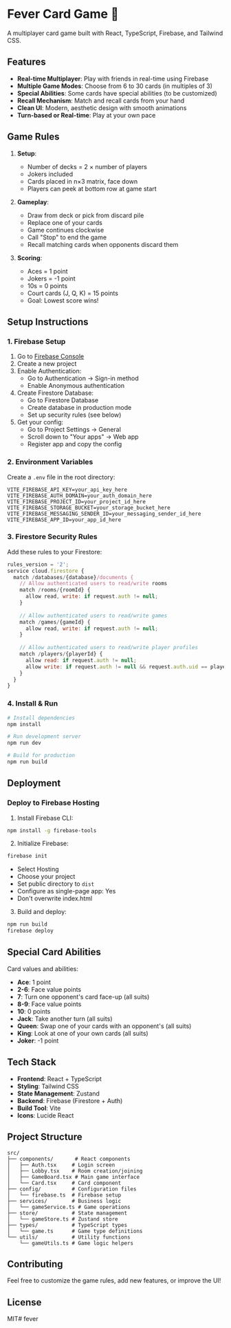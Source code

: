 # Fever Card Game 🎴

A multiplayer card game built with React, TypeScript, Firebase, and Tailwind CSS.

## Features

- **Real-time Multiplayer**: Play with friends in real-time using Firebase
- **Multiple Game Modes**: Choose from 6 to 30 cards (in multiples of 3)
- **Special Abilities**: Some cards have special abilities (to be customized)
- **Recall Mechanism**: Match and recall cards from your hand
- **Clean UI**: Modern, aesthetic design with smooth animations
- **Turn-based or Real-time**: Play at your own pace

## Game Rules

1. **Setup**: 
   - Number of decks = 2 × number of players
   - Jokers included
   - Cards placed in n×3 matrix, face down
   - Players can peek at bottom row at game start

2. **Gameplay**:
   - Draw from deck or pick from discard pile
   - Replace one of your cards
   - Game continues clockwise
   - Call "Stop" to end the game
   - Recall matching cards when opponents discard them

3. **Scoring**:
   - Aces = 1 point
   - Jokers = -1 point
   - 10s = 0 points
   - Court cards (J, Q, K) = 15 points
   - Goal: Lowest score wins!

## Setup Instructions

### 1. Firebase Setup

1. Go to [Firebase Console](https://console.firebase.google.com/)
2. Create a new project
3. Enable Authentication:
   - Go to Authentication → Sign-in method
   - Enable Anonymous authentication
4. Create Firestore Database:
   - Go to Firestore Database
   - Create database in production mode
   - Set up security rules (see below)
5. Get your config:
   - Go to Project Settings → General
   - Scroll down to "Your apps" → Web app
   - Register app and copy the config

### 2. Environment Variables

Create a `.env` file in the root directory:

```env
VITE_FIREBASE_API_KEY=your_api_key_here
VITE_FIREBASE_AUTH_DOMAIN=your_auth_domain_here
VITE_FIREBASE_PROJECT_ID=your_project_id_here
VITE_FIREBASE_STORAGE_BUCKET=your_storage_bucket_here
VITE_FIREBASE_MESSAGING_SENDER_ID=your_messaging_sender_id_here
VITE_FIREBASE_APP_ID=your_app_id_here
```

### 3. Firestore Security Rules

Add these rules to your Firestore:

```javascript
rules_version = '2';
service cloud.firestore {
  match /databases/{database}/documents {
    // Allow authenticated users to read/write rooms
    match /rooms/{roomId} {
      allow read, write: if request.auth != null;
    }
    
    // Allow authenticated users to read/write games
    match /games/{gameId} {
      allow read, write: if request.auth != null;
    }
    
    // Allow authenticated users to read/write player profiles
    match /players/{playerId} {
      allow read: if request.auth != null;
      allow write: if request.auth != null && request.auth.uid == playerId;
    }
  }
}
```

### 4. Install & Run

```bash
# Install dependencies
npm install

# Run development server
npm run dev

# Build for production
npm run build
```

## Deployment

### Deploy to Firebase Hosting

1. Install Firebase CLI:
```bash
npm install -g firebase-tools
```

2. Initialize Firebase:
```bash
firebase init
```
- Select Hosting
- Choose your project
- Set public directory to `dist`
- Configure as single-page app: Yes
- Don't overwrite index.html

3. Build and deploy:
```bash
npm run build
firebase deploy
```

## Special Card Abilities

Card values and abilities:

- **Ace**: 1 point
- **2-6**: Face value points
- **7**: Turn one opponent's card face-up (all suits)
- **8-9**: Face value points
- **10**: 0 points
- **Jack**: Take another turn (all suits)
- **Queen**: Swap one of your cards with an opponent's (all suits)
- **King**: Look at one of your own cards (all suits)
- **Joker**: -1 point

## Tech Stack

- **Frontend**: React + TypeScript
- **Styling**: Tailwind CSS
- **State Management**: Zustand
- **Backend**: Firebase (Firestore + Auth)
- **Build Tool**: Vite
- **Icons**: Lucide React

## Project Structure

```
src/
├── components/       # React components
│   ├── Auth.tsx     # Login screen
│   ├── Lobby.tsx    # Room creation/joining
│   ├── GameBoard.tsx # Main game interface
│   └── Card.tsx     # Card component
├── config/          # Configuration files
│   └── firebase.ts  # Firebase setup
├── services/        # Business logic
│   └── gameService.ts # Game operations
├── store/           # State management
│   └── gameStore.ts # Zustand store
├── types/           # TypeScript types
│   └── game.ts      # Game type definitions
└── utils/           # Utility functions
    └── gameUtils.ts # Game logic helpers
```

## Contributing

Feel free to customize the game rules, add new features, or improve the UI!

## License

MIT# fever
